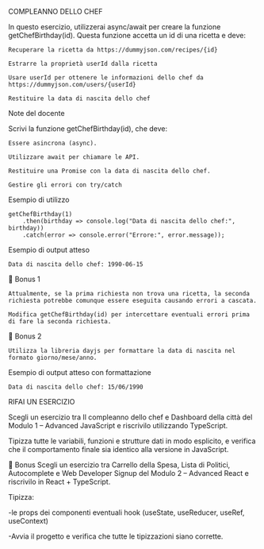 COMPLEANNO DELLO CHEF

In questo esercizio, utilizzerai async/await per creare la funzione getChefBirthday(id). Questa funzione accetta un id di una ricetta e deve:

    Recuperare la ricetta da https://dummyjson.com/recipes/{id}

    Estrarre la proprietà userId dalla ricetta

    Usare userId per ottenere le informazioni dello chef da https://dummyjson.com/users/{userId}

    Restituire la data di nascita dello chef



Note del docente

Scrivi la funzione getChefBirthday(id), che deve:

    Essere asincrona (async).

    Utilizzare await per chiamare le API.

    Restituire una Promise con la data di nascita dello chef.

    Gestire gli errori con try/catch


Esempio di utilizzo

    getChefBirthday(1)
        .then(birthday => console.log("Data di nascita dello chef:", birthday))
        .catch(error => console.error("Errore:", error.message));


Esempio di output atteso

    Data di nascita dello chef: 1990-06-15


🎯 Bonus 1

    Attualmente, se la prima richiesta non trova una ricetta, la seconda richiesta potrebbe comunque essere eseguita causando errori a cascata.

    Modifica getChefBirthday(id) per intercettare eventuali errori prima di fare la seconda richiesta.


🎯 Bonus 2

    Utilizza la libreria dayjs per formattare la data di nascita nel formato giorno/mese/anno.

Esempio di output atteso con formattazione

    Data di nascita dello chef: 15/06/1990






RIFAI UN ESERCIZIO

Scegli un esercizio tra Il compleanno dello chef e Dashboard della città del Modulo 1 – Advanced JavaScript e riscrivilo utilizzando TypeScript.

Tipizza tutte le variabili, funzioni e strutture dati in modo esplicito, e verifica che il comportamento finale sia identico alla versione in JavaScript.



🎯 Bonus
Scegli un esercizio tra Carrello della Spesa, Lista di Politici, Autocomplete e Web Developer Signup del Modulo 2 – Advanced React e riscrivilo in React + TypeScript.


Tipizza:

-le props dei componenti
eventuali hook (useState, useReducer, useRef, useContext)

-Avvia il progetto e verifica che tutte le tipizzazioni siano corrette.